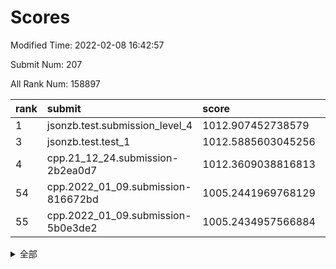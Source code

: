 # Scores

Modified Time: 2022-02-08 16:42:57

Submit Num: 207

All Rank Num: 158897

| rank |               submit               |       score        |       sigma        | pk_num |
| :--- | :--------------------------------- | :----------------- | :----------------- | :----- |
| 1    | jsonzb.test.submission_level_4     | 1012.907452738579  | 0.792742545471715  | 3072   |
| 3    | jsonzb.test.test_1                 | 1012.5885603045256 | 0.8074220196364685 | 3071   |
| 4    | cpp.21_12_24.submission-2b2ea0d7   | 1012.3609038816813 | 0.7843462382493999 | 3073   |
| 54   | cpp.2022_01_09.submission-816672bd | 1005.2441969768129 | 0.7195757721232813 | 3067   |
| 55   | cpp.2022_01_09.submission-5b0e3de2 | 1005.2434957566884 | 0.717318104786289  | 3068   |


<details>
<summary>全部</summary>

| rank |                 submit                 |       score        |       sigma        | pk_num |
| :--- | :------------------------------------- | :----------------- | :----------------- | :----- |
| 1    | jsonzb.test.submission_level_4         | 1012.907452738579  | 0.792742545471715  | 3072   |
| 2    | gobigger.level_3.submission_level_3_18 | 1012.875890688368  | 0.8122928374502076 | 3070   |
| 3    | jsonzb.test.test_1                     | 1012.5885603045256 | 0.8074220196364685 | 3071   |
| 4    | cpp.21_12_24.submission-2b2ea0d7       | 1012.3609038816813 | 0.7843462382493999 | 3073   |
| 5    | gobigger.level_3.submission_level_3_33 | 1012.012041875559  | 0.7676197663005104 | 3074   |
| 6    | gobigger.level_3.submission_level_3_44 | 1011.2387392017055 | 0.7685580399121148 | 3073   |
| 7    | gobigger.level_3.submission_level_3_31 | 1011.1932816349445 | 0.7714201597257656 | 3074   |
| 8    | gobigger.level_3.submission_level_3_10 | 1010.9858019447306 | 0.7813218044229588 | 3074   |
| 9    | gobigger.level_3.submission_level_3_24 | 1010.879520347458  | 0.7577690504148601 | 3072   |
| 10   | gobigger.level_3.submission_level_3_26 | 1010.7758613738347 | 0.7864931844724835 | 3072   |
| 11   | gobigger.level_3.submission_level_3_43 | 1010.5917653628101 | 0.7662571997230356 | 3070   |
| 12   | gobigger.level_3.submission_level_3_22 | 1010.5862838531905 | 0.7523689754216519 | 3073   |
| 13   | gobigger.level_3.submission_level_3_2  | 1010.5752263334311 | 0.7811932892394999 | 3069   |
| 14   | gobigger.level_3.submission_level_3_4  | 1010.5264343527484 | 0.7549397246272884 | 3068   |
| 15   | gobigger.level_3.submission_level_3_13 | 1010.4372704907069 | 0.7510370733781078 | 3068   |
| 16   | gobigger.level_3.submission_level_3_17 | 1010.3566622179783 | 0.7776648462551758 | 3065   |
| 17   | gobigger.level_3.submission_level_3_47 | 1010.2245279793073 | 0.7779459521142897 | 3072   |
| 18   | gobigger.level_3.submission_level_3_6  | 1010.2167871596874 | 0.7452706730083091 | 3067   |
| 19   | gobigger.level_3.submission_level_3_30 | 1010.2082608924187 | 0.7611253292911302 | 3071   |
| 20   | gobigger.level_3.submission_level_3_38 | 1010.168824379438  | 0.7513904074947222 | 3074   |
| 21   | gobigger.level_3.submission_level_3_27 | 1010.0783525501805 | 0.7570162134656523 | 3066   |
| 22   | gobigger.level_3.submission_level_3_3  | 1010.0428622139577 | 0.7503840203735541 | 3065   |
| 23   | gobigger.level_3.submission_level_3_23 | 1010.0274722082569 | 0.7810557987757983 | 3071   |
| 24   | gobigger.level_3.submission_level_3_25 | 1010.0067838536178 | 0.7527501136235536 | 3071   |
| 25   | gobigger.level_3.submission_level_3_0  | 1009.9943126689387 | 0.758817476930956  | 3069   |
| 26   | gobigger.level_3.submission_level_3_19 | 1009.8472443378638 | 0.7589495909872097 | 3064   |
| 27   | gobigger.level_3.submission_level_3_29 | 1009.8368524649702 | 0.7561058548550356 | 3067   |
| 28   | gobigger.level_3.submission_level_3_35 | 1009.8245556332381 | 0.7649802437156342 | 3075   |
| 29   | gobigger.level_3.submission_level_3_36 | 1009.7605998319847 | 0.7600933852129808 | 3075   |
| 30   | gobigger.level_3.submission_level_3_37 | 1009.613672833657  | 0.7563352465486785 | 3069   |
| 31   | gobigger.level_3.submission_level_3_28 | 1009.5581898938045 | 0.7610104953666328 | 3066   |
| 32   | gobigger.level_3.submission_level_3_32 | 1009.5345188097682 | 0.7534232231197223 | 3071   |
| 33   | gobigger.level_3.submission_level_3_16 | 1009.5320246212547 | 0.744629708735678  | 3073   |
| 34   | gobigger.level_3.submission_level_3_14 | 1009.5278781284533 | 0.779491257234209  | 3077   |
| 35   | gobigger.level_3.submission_level_3_7  | 1009.4332931444286 | 0.7440138997082635 | 3071   |
| 36   | gobigger.level_3.submission_level_3_39 | 1009.3936174506222 | 0.7654469867737933 | 3075   |
| 37   | gobigger.level_3.submission_level_3_9  | 1009.372427076727  | 0.7650254184220849 | 3075   |
| 38   | gobigger.level_3.submission_level_3_45 | 1009.3136659848817 | 0.7391269259231728 | 3067   |
| 39   | gobigger.level_3.submission_level_3_48 | 1009.2849063715493 | 0.7547877371971505 | 3069   |
| 40   | gobigger.level_3.submission_level_3_49 | 1009.2703403569288 | 0.7613672651446945 | 3067   |
| 41   | gobigger.level_3.submission_level_3_11 | 1009.248795375067  | 0.7606247154358278 | 3072   |
| 42   | gobigger.level_3.submission_level_3_42 | 1009.2334790682598 | 0.7523294369197625 | 3071   |
| 43   | gobigger.level_3.submission_level_3_46 | 1009.1812288482159 | 0.7736873878843853 | 3069   |
| 44   | gobigger.level_3.submission_level_3_15 | 1009.0074038596038 | 0.7610206143811019 | 3074   |
| 45   | gobigger.level_3.submission_level_3_40 | 1008.9594308703449 | 0.7390508454882512 | 3073   |
| 46   | gobigger.level_3.submission_level_3_34 | 1008.8653757923074 | 0.7327048610419048 | 3069   |
| 47   | gobigger.level_3.submission_level_3_1  | 1008.7701546247794 | 0.7448337568447234 | 3073   |
| 48   | gobigger.level_3.submission_level_3_8  | 1008.6487023566301 | 0.7438873491995136 | 3073   |
| 49   | gobigger.level_3.submission_level_3_12 | 1008.4647420400152 | 0.7425231823050549 | 3072   |
| 50   | gobigger.level_3.submission_level_3_20 | 1008.4452909130364 | 0.7487775246558759 | 3069   |
| 51   | gobigger.level_3.submission_level_3_5  | 1008.3661355151701 | 0.72432381389255   | 3069   |
| 52   | gobigger.level_3.submission_level_3_41 | 1008.0908255842577 | 0.7282570623189895 | 3069   |
| 53   | gobigger.level_3.submission_level_3_21 | 1007.8687737131792 | 0.7293384216736924 | 3071   |
| 54   | cpp.2022_01_09.submission-816672bd     | 1005.2441969768129 | 0.7195757721232813 | 3067   |
| 55   | cpp.2022_01_09.submission-5b0e3de2     | 1005.2434957566884 | 0.717318104786289  | 3068   |
| 56   | gobigger.level_1.submission_level_1_30 | 1005.1924453150186 | 0.7197785775156502 | 3069   |
| 57   | gobigger.level_1.submission_level_1_18 | 1004.4396441350599 | 0.7133063776952401 | 3073   |
| 58   | gobigger.level_1.submission_level_1_22 | 1004.4025754956658 | 0.7168622463699831 | 3069   |
| 59   | gobigger.level_1.submission_level_1_24 | 1004.2255258078592 | 0.7284414351935723 | 3073   |
| 60   | gobigger.level_1.submission_level_1_42 | 1004.2155591817302 | 0.7116678121305543 | 3070   |
| 61   | gobigger.level_1.submission_level_1_41 | 1004.1592407323967 | 0.7106880156384983 | 3073   |
| 62   | gobigger.level_1.submission_level_1_8  | 1004.139002208305  | 0.7098278180221671 | 3073   |
| 63   | gobigger.level_1.submission_level_1_33 | 1004.0924305701433 | 0.7089748872015382 | 3072   |
| 64   | gobigger.level_1.submission_level_1_28 | 1004.0819372537878 | 0.7321184077840308 | 3076   |
| 65   | gobigger.level_1.submission_level_1_39 | 1004.0555163462695 | 0.7207846280168027 | 3068   |
| 66   | gobigger.level_1.submission_level_1_31 | 1003.8981929715316 | 0.7081663958273281 | 3070   |
| 67   | gobigger.level_1.submission_level_1_23 | 1003.8861882209457 | 0.719785649367742  | 3066   |
| 68   | gobigger.level_1.submission_level_1_5  | 1003.8686713999284 | 0.7206106337105951 | 3065   |
| 69   | gobigger.level_1.submission_level_1_25 | 1003.8494006937741 | 0.7288491865788884 | 3072   |
| 70   | gobigger.level_1.submission_level_1_9  | 1003.8388125393316 | 0.7137268713145208 | 3074   |
| 71   | gobigger.level_1.submission_level_1_38 | 1003.7908307392688 | 0.7078230059472781 | 3070   |
| 72   | gobigger.level_1.submission_level_1_37 | 1003.7855183898174 | 0.719663929238384  | 3070   |
| 73   | gobigger.level_1.submission_level_1_13 | 1003.7543212708194 | 0.7270522910343878 | 3069   |
| 74   | gobigger.level_1.submission_level_1_7  | 1003.7210898722363 | 0.7219391417503849 | 3069   |
| 75   | gobigger.level_1.submission_level_1_26 | 1003.6090699415787 | 0.7155719519688738 | 3073   |
| 76   | gobigger.level_1.submission_level_1_16 | 1003.5485699162044 | 0.7166873986549434 | 3069   |
| 77   | gobigger.level_1.submission_level_1_17 | 1003.5429804853931 | 0.7238748397199699 | 3067   |
| 78   | gobigger.level_1.submission_level_1_48 | 1003.5228104492224 | 0.720777340265321  | 3064   |
| 79   | gobigger.level_1.submission_level_1_20 | 1003.4800413274088 | 0.7251791912638641 | 3072   |
| 80   | gobigger.level_1.submission_level_1_47 | 1003.4283627423489 | 0.731803185512288  | 3073   |
| 81   | gobigger.level_1.submission_level_1_45 | 1003.4063192948428 | 0.7094281764809843 | 3068   |
| 82   | gobigger.level_1.submission_level_1_6  | 1003.3728598278593 | 0.7126680011332286 | 3075   |
| 83   | gobigger.level_1.submission_level_1_12 | 1003.3226830409685 | 0.7190809482508662 | 3072   |
| 84   | gobigger.level_1.submission_level_1_10 | 1003.211756192381  | 0.703834812392873  | 3074   |
| 85   | gobigger.level_1.submission_level_1_49 | 1003.149765280352  | 0.7298897168865627 | 3075   |
| 86   | gobigger.level_1.submission_level_1_27 | 1003.0966414150321 | 0.7122275110689542 | 3071   |
| 87   | gobigger.level_1.submission_level_1_11 | 1003.0908655432063 | 0.710312425044148  | 3069   |
| 88   | gobigger.level_1.submission_level_1_2  | 1003.031916420682  | 0.7146298201370523 | 3070   |
| 89   | gobigger.level_1.submission_level_1_34 | 1003.0186807948712 | 0.7180109880753159 | 3073   |
| 90   | gobigger.level_1.submission_level_1_21 | 1002.9995297567782 | 0.7119800597506504 | 3066   |
| 91   | gobigger.level_1.submission_level_1_19 | 1002.9881871841491 | 0.7059344360248775 | 3064   |
| 92   | gobigger.level_1.submission_level_1_29 | 1002.9785833638082 | 0.7129062663790847 | 3071   |
| 93   | gobigger.level_1.submission_level_1_0  | 1002.9046136140007 | 0.7058608147564073 | 3069   |
| 94   | gobigger.level_1.submission_level_1_1  | 1002.8994030443299 | 0.70625786705956   | 3073   |
| 95   | gobigger.level_1.submission_level_1_14 | 1002.8659569171587 | 0.7138730082987255 | 3071   |
| 96   | gobigger.level_1.submission_level_1_35 | 1002.8580182257106 | 0.7174943862396852 | 3070   |
| 97   | gobigger.level_1.submission_level_1_46 | 1002.827224965673  | 0.7235723958932272 | 3071   |
| 98   | gobigger.level_1.submission_level_1_36 | 1002.7417396055248 | 0.7124109909280039 | 3069   |
| 99   | gobigger.level_1.submission_level_1_40 | 1002.6967660050881 | 0.7128928070649346 | 3076   |
| 100  | gobigger.level_1.submission_level_1_4  | 1002.687225267282  | 0.7210378477453112 | 3069   |
| 101  | gobigger.level_1.submission_level_1_43 | 1002.6288152653511 | 0.7095475908138104 | 3077   |
| 102  | gobigger.level_1.submission_level_1_32 | 1002.5937071747177 | 0.7022393829979354 | 3072   |
| 103  | gobigger.level_1.submission_level_1_15 | 1002.4994288710138 | 0.7185363801803698 | 3075   |
| 104  | gobigger.level_1.submission_level_1_44 | 1001.855190148523  | 0.7108313108134078 | 3077   |
| 105  | gobigger.level_1.submission_level_1_3  | 1001.2895726479536 | 0.7070446843876657 | 3071   |
| 106  | gobigger.random.submission_random_43   | 997.6552697886391  | 0.7176236966991757 | 3068   |
| 107  | gobigger.random.submission_random_26   | 997.6085009021999  | 0.7108835848988139 | 3071   |
| 108  | gobigger.random.submission_random_29   | 997.0148692076407  | 0.6948060048289179 | 3070   |
| 109  | gobigger.random.submission_random_38   | 996.9686966389221  | 0.7194288974409236 | 3073   |
| 110  | gobigger.random.submission_random_23   | 996.9463288716751  | 0.7255173334110239 | 3068   |
| 111  | gobigger.random.submission_random_41   | 996.9257724085364  | 0.7045933217518211 | 3073   |
| 112  | gobigger.random.submission_random_46   | 996.8238598534485  | 0.714653349039761  | 3071   |
| 113  | gobigger.random.submission_random_30   | 996.7028746370868  | 0.7040616874736699 | 3074   |
| 114  | gobigger.random.submission_random_35   | 996.5316036285675  | 0.7109612129639834 | 3067   |
| 115  | gobigger.random.submission_random_3    | 996.4901262576476  | 0.7235425196293642 | 3066   |
| 116  | gobigger.random.submission_random_18   | 996.3058182094085  | 0.7123991723776054 | 3066   |
| 117  | gobigger.random.submission_random_22   | 996.2996186886511  | 0.7145988398426579 | 3073   |
| 118  | gobigger.random.submission_random_0    | 996.2377055266389  | 0.7102455267888464 | 3073   |
| 119  | gobigger.random.submission_random_42   | 996.1567845527106  | 0.7134448683440588 | 3077   |
| 120  | gobigger.random.submission_random_4    | 996.1490012000734  | 0.7009328662301965 | 3073   |
| 121  | gobigger.random.submission_random_36   | 996.1152804367904  | 0.7324617584563995 | 3068   |
| 122  | gobigger.random.submission_random_28   | 996.0750101188247  | 0.7062700995836594 | 3072   |
| 123  | gobigger.random.submission_random_31   | 996.0748842997443  | 0.7053596373125515 | 3069   |
| 124  | gobigger.random.submission_random_21   | 996.0707074104428  | 0.7158513563104161 | 3066   |
| 125  | gobigger.random.submission_random_17   | 996.068670435666   | 0.717454468020266  | 3067   |
| 126  | gobigger.random.submission_random_5    | 996.0335090255654  | 0.7095544232334972 | 3066   |
| 127  | gobigger.random.submission_random_12   | 995.895200470049   | 0.7233454167285254 | 3069   |
| 128  | gobigger.random.submission_random_49   | 995.8800999552591  | 0.7051999631342045 | 3069   |
| 129  | gobigger.random.submission_random_37   | 995.8671273547794  | 0.7074309938106508 | 3068   |
| 130  | gobigger.random.submission_random_2    | 995.7991800178501  | 0.7359753570856589 | 3078   |
| 131  | gobigger.random.submission_random_39   | 995.7726104921733  | 0.713146274374514  | 3075   |
| 132  | gobigger.random.submission_random_15   | 995.7440186072519  | 0.7227625305769305 | 3070   |
| 133  | gobigger.random.submission_random_48   | 995.7252924573028  | 0.7105491507046708 | 3070   |
| 134  | gobigger.random.submission_random_13   | 995.7204479895588  | 0.7067739756559187 | 3070   |
| 135  | gobigger.random.submission_random_47   | 995.7097585116144  | 0.7039164258187565 | 3071   |
| 136  | gobigger.random.submission_random_19   | 995.6235555523539  | 0.707224491442847  | 3071   |
| 137  | gobigger.random.submission_random_40   | 995.5837958023171  | 0.7307649445906643 | 3076   |
| 138  | gobigger.random.submission_random_27   | 995.5753078775141  | 0.7134035219752822 | 3066   |
| 139  | gobigger.random.submission_random_14   | 995.5268728371751  | 0.7095706487470526 | 3065   |
| 140  | gobigger.random.submission_random_11   | 995.4902236798706  | 0.7258299648672655 | 3071   |
| 141  | gobigger.random.submission_random_34   | 995.4738243358388  | 0.7079862244610017 | 3067   |
| 142  | gobigger.random.submission_random_33   | 995.4667590787016  | 0.7301571774061545 | 3068   |
| 143  | gobigger.random.submission_random_44   | 995.4062239671149  | 0.7086620298045373 | 3070   |
| 144  | gobigger.random.submission_random_6    | 995.3579742735252  | 0.7145904952276863 | 3072   |
| 145  | gobigger.random.submission_random_25   | 995.314742485381   | 0.7036279798573886 | 3072   |
| 146  | gobigger.random.submission_random_16   | 995.2802822953663  | 0.7140221242454787 | 3066   |
| 147  | gobigger.random.submission_random_10   | 995.1927366218508  | 0.7297644441627527 | 3070   |
| 148  | gobigger.random.submission_random_8    | 995.1774801599737  | 0.7068230845020417 | 3067   |
| 149  | gobigger.random.submission_random_9    | 995.0742481088937  | 0.7136040671726509 | 3070   |
| 150  | gobigger.random.submission_random_7    | 995.0445296386213  | 0.7101794102139148 | 3073   |
| 151  | gobigger.random.submission_random_24   | 994.9919357293466  | 0.7163490857524798 | 3068   |
| 152  | gobigger.random.submission_random_1    | 994.9808306749856  | 0.7249366506828883 | 3066   |
| 153  | gobigger.random.submission_random_20   | 994.9617491018128  | 0.7029193464806477 | 3067   |
| 154  | gobigger.random.submission_random_45   | 994.8975119101782  | 0.7167490753174741 | 3070   |
| 155  | gobigger.random.submission_random_32   | 994.8526795133732  | 0.7280445302960816 | 3069   |
| 156  | gobigger.level_2.submission_level_2_42 | 994.5959598858863  | 0.7362137198970972 | 3066   |
| 157  | gobigger.level_2.submission_level_2_49 | 994.084123018673   | 0.7201769578737801 | 3072   |
| 158  | gobigger.level_2.submission_level_2_40 | 993.8601116415163  | 0.7467079131110428 | 3067   |
| 159  | gobigger.level_2.submission_level_2_11 | 993.7173060486981  | 0.7376652398369372 | 3070   |
| 160  | gobigger.level_2.submission_level_2_12 | 993.5052436749829  | 0.7452186957111605 | 3071   |
| 161  | gobigger.level_2.submission_level_2_45 | 993.4557754390247  | 0.726432531325339  | 3070   |
| 162  | gobigger.level_2.submission_level_2_20 | 993.3763417230119  | 0.7303011012365228 | 3072   |
| 163  | gobigger.level_2.submission_level_2_33 | 993.2941240408962  | 0.7281932147549564 | 3067   |
| 164  | gobigger.level_2.submission_level_2_29 | 993.2197545080863  | 0.7426882831001588 | 3076   |
| 165  | gobigger.level_2.submission_level_2_46 | 992.9314991718232  | 0.7291177310679339 | 3069   |
| 166  | gobigger.level_2.submission_level_2_6  | 992.8731329873841  | 0.738748940033658  | 3072   |
| 167  | gobigger.level_2.submission_level_2_14 | 992.7688570471693  | 0.7492919391709544 | 3069   |
| 168  | gobigger.level_2.submission_level_2_31 | 992.7240308166099  | 0.7457741106633559 | 3075   |
| 169  | gobigger.level_2.submission_level_2_39 | 992.6606811844466  | 0.7432216862254836 | 3072   |
| 170  | gobigger.level_2.submission_level_2_0  | 992.6271257768653  | 0.7272223026377045 | 3073   |
| 171  | gobigger.level_2.submission_level_2_30 | 992.5549962057754  | 0.742419085427241  | 3070   |
| 172  | gobigger.level_2.submission_level_2_8  | 992.1821353414535  | 0.7446198802994827 | 3076   |
| 173  | gobigger.level_2.submission_level_2_23 | 992.1403059722669  | 0.7408902696887232 | 3070   |
| 174  | gobigger.level_2.submission_level_2_27 | 992.1330986221761  | 0.7830078137788421 | 3067   |
| 175  | gobigger.level_2.submission_level_2_5  | 992.1309989513787  | 0.7342858182105699 | 3066   |
| 176  | gobigger.level_2.submission_level_2_36 | 992.1256561471478  | 0.7425227791306651 | 3071   |
| 177  | gobigger.level_2.submission_level_2_18 | 992.1180956132944  | 0.7447579279798284 | 3067   |
| 178  | gobigger.level_2.submission_level_2_26 | 992.1050869087512  | 0.7520034319871355 | 3071   |
| 179  | gobigger.level_2.submission_level_2_37 | 992.0437888184988  | 0.7601343392589063 | 3070   |
| 180  | gobigger.level_2.submission_level_2_3  | 992.0154256432714  | 0.7408021961703377 | 3070   |
| 181  | gobigger.level_2.submission_level_2_19 | 991.9963394382007  | 0.7448482211517473 | 3064   |
| 182  | gobigger.level_2.submission_level_2_38 | 991.9687709656703  | 0.7484495490041954 | 3072   |
| 183  | gobigger.level_2.submission_level_2_7  | 991.957872301471   | 0.7364784399660506 | 3070   |
| 184  | gobigger.level_2.submission_level_2_22 | 991.9557364925453  | 0.7517298416683847 | 3070   |
| 185  | gobigger.level_2.submission_level_2_44 | 991.901374278147   | 0.7654206060866275 | 3069   |
| 186  | gobigger.level_2.submission_level_2_10 | 991.8581973229498  | 0.7398245318823661 | 3072   |
| 187  | gobigger.level_2.submission_level_2_47 | 991.710306107338   | 0.7602362774216948 | 3071   |
| 188  | gobigger.level_2.submission_level_2_9  | 991.6453062554386  | 0.7691948479997955 | 3067   |
| 189  | gobigger.level_2.submission_level_2_41 | 991.5524099242497  | 0.7613296059859244 | 3075   |
| 190  | gobigger.level_2.submission_level_2_48 | 991.5161079097221  | 0.7686895200926884 | 3075   |
| 191  | gobigger.level_2.submission_level_2_32 | 991.5042877093337  | 0.7527318182796002 | 3066   |
| 192  | gobigger.level_2.submission_level_2_15 | 991.3560596928514  | 0.7678838687692692 | 3073   |
| 193  | gobigger.level_2.submission_level_2_16 | 991.3524912496772  | 0.7469836380261533 | 3071   |
| 194  | gobigger.level_2.submission_level_2_24 | 991.273189238568   | 0.7485813647044878 | 3072   |
| 195  | gobigger.level_2.submission_level_2_13 | 991.210470023965   | 0.7481678988498223 | 3071   |
| 196  | gobigger.level_2.submission_level_2_35 | 991.1282633427454  | 0.7732163636235377 | 3069   |
| 197  | gobigger.level_2.submission_level_2_43 | 991.0755577989677  | 0.7811788031345412 | 3073   |
| 198  | gobigger.level_2.submission_level_2_25 | 990.8569334504044  | 0.7565337310547849 | 3068   |
| 199  | gobigger.level_2.submission_level_2_17 | 990.8036599346198  | 0.7565123692333936 | 3075   |
| 200  | gobigger.level_2.submission_level_2_28 | 990.7831682723706  | 0.7376936850399086 | 3071   |
| 201  | gobigger.level_2.submission_level_2_21 | 990.6498900984391  | 0.7717411027589139 | 3072   |
| 202  | gobigger.level_2.submission_level_2_1  | 990.6201485426589  | 0.7523508024364005 | 3074   |
| 203  | gobigger.level_2.submission_level_2_4  | 990.5763188959669  | 0.7565116550580491 | 3068   |
| 204  | gobigger.level_2.submission_level_2_2  | 990.4550012160336  | 0.7632959163262207 | 3075   |
| 205  | gobigger.level_2.submission_level_2_34 | 990.3949412496675  | 0.7586023312551261 | 3067   |
| 206  | gobigger.none.submission_none_0        | 976.7758212292905  | 1.3562281888745975 | 3066   |
| 207  | gobigger.none.submission_none_1        | 975.5319283953102  | 1.5215131955245644 | 3070   |

</details>